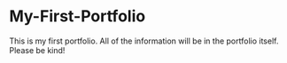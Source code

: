# My-First-Portfolio
This is my first portfolio. All of the information will be in the portfolio itself. Please be kind!
